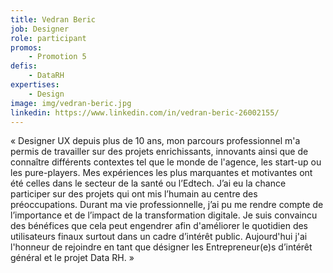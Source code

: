 ```yaml
---
title: Vedran Beric
job: Designer
role: participant
promos:
    - Promotion 5
defis:
    - DataRH
expertises:
    - Design
image: img/vedran-beric.jpg
linkedin: https://www.linkedin.com/in/vedran-beric-26002155/
---
```


« Designer UX depuis plus de 10 ans, mon parcours professionnel m'a permis de travailler sur des projets enrichissants, innovants ainsi que de connaître différents contextes tel que le monde de l'agence, les start-up ou les pure-players. Mes expériences les plus marquantes et motivantes ont été celles dans le secteur de la santé ou l’Edtech. J’ai eu la chance participer sur des projets qui ont mis l’humain au centre des préoccupations. Durant ma vie professionnelle, j’ai pu me rendre compte de l’importance et de l’impact de la transformation digitale. Je suis convaincu des bénéfices que cela peut engendrer afin d'améliorer le quotidien des utilisateurs finaux surtout dans un cadre d’intérêt public. Aujourd'hui j'ai l'honneur de rejoindre en tant que désigner les Entrepreneur(e)s d’intérêt général et le projet Data RH. »
